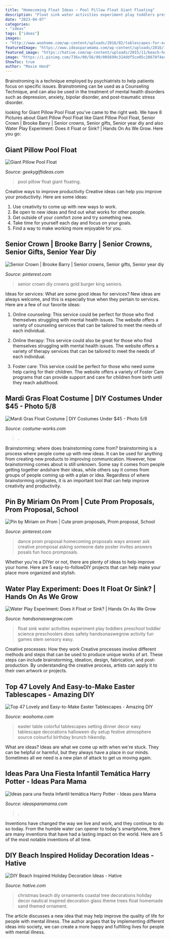 ```yaml
---
title: "Homecoming Float Ideas ~ Pool Pillow Float Giant Floating"
description: "Float sink water activities experiment play toddlers preschool toddler science preschoolers does safety handsonaswegrow activity fun games stem sensory easy"
date: "2023-04-07"
categories:
- "ideas"
tags: ["ideas"]
images:
- "http://www.woohome.com/wp-content/uploads/2016/02/tablescapes-for-easter-42.jpg"
featuredImage: "https://www.ideasparamama.com/wp-content/uploads/2016/10/llaves.jpg"
featured_image: "https://hative.com/wp-content/uploads/2015/11/beach-holiday-decorations/7-diy-beach-inspired-holiday-decoration-ideas.jpg"
image: "https://i.pinimg.com/736x/00/56/99/005699c314ddf5ce05c20678f4ec8bb5--dance-proposal-proposal-ideas.jpg"
ShowToc: true
author: "Maxie Hand"
---
```



Brainstroming is a technique employed by psychiatrists to help patients focus on specific issues. Brainstroming can be used as a Counseling Technique, and can also be used in the treatment of mental health disorders such as depression, anxiety, bipolar disorder, and post-traumatic stress disorder.

	

		
looking for Giant Pillow Pool Float you've came to the right web. We have 8 Pictures about Giant Pillow Pool Float like Giant Pillow Pool Float, Senior Crown | Brooke Barry | Senior crowns, Senior gifts, Senior year diy and also Water Play Experiment: Does it Float or Sink? | Hands On As We Grow. Here you go:
		
    
## Giant Pillow Pool Float

<img loading=lazy src="https://www.geekygiftideas.com/wp-content/uploads/new-luxe-pillow-cushion-oversized-pool-float-giant-floating-1.jpg" onerror="this.onerror=null;this.src='https://tse3.mm.bing.net/th?id=OIP.-3U9q1SQLzZ9W35bK4gmwAD6D6&amp;pid=15.1';" alt="Giant Pillow Pool Float">

_Source: geekygiftideas.com_

>pool pillow float giant floating. 

	

Creative ways to improve productivity
Creative ideas can help you improve your productivity. Here are some ideas: 
1. Use creativity to come up with new ways to work.
2. Be open to new ideas and find out what works for other people. 
3. Get outside of your comfort zone and try something new. 
4. Take time for yourself each day and focus on your goals. 
5. Find a way to make working more enjoyable for you.

    
## Senior Crown | Brooke Barry | Senior Crowns, Senior Gifts, Senior Year Diy

<img loading=lazy src="https://i.pinimg.com/736x/c7/45/c3/c745c3f92917383eabe6f24fe3648610.jpg" onerror="this.onerror=null;this.src='https://tse2.mm.bing.net/th?id=OIP.DyeTxyDNF7_xTzv1bbmQwAHaNK&amp;pid=15.1';" alt="Senior Crown | Brooke Barry | Senior crowns, Senior gifts, Senior year diy">

_Source: pinterest.com_

>senior crown diy crowns gold burger king seniors. 

	

Ideas for services: What are some good ideas for services?
New ideas are always welcome, and this is especially true when they pertain to services. Here are a few of our favorite ideas:
1. Online counseling: This service could be perfect for those who find themselves struggling with mental health issues. The website offers a variety of counseling services that can be tailored to meet the needs of each individual.

2. Online therapy: This service could also be great for those who find themselves struggling with mental health issues. The website offers a variety of therapy services that can be tailored to meet the needs of each individual.

3. Foster care: This service could be perfect for those who need some help caring for their children. The website offers a variety of Foster Care programs that can provide support and care for children from birth until they reach adulthood.


    
## Mardi Gras Float Costume | DIY Costumes Under $45 - Photo 5/8

<img loading=lazy src="https://photos.costume-works.com/full/mardi_gras_float4.jpg" onerror="this.onerror=null;this.src='https://tse2.mm.bing.net/th?id=OIP.KeoRkEHBmKUxZll0g9HyxgHaMZ&amp;pid=15.1';" alt="Mardi Gras Float Costume | DIY Costumes Under $45 - Photo 5/8">

_Source: costume-works.com_

>. 

	

Brainstorming: where does brainstorming come from?
brainstorming is a process where people come up with new ideas. It can be used for anything from creating new products to improving communication. However, how brainstorming comes about is still unknown. Some say it comes from people getting together andshare their ideas, while others say it comes from groups of people coming up with a plan or idea. Regardless of where brainstorming originates, it is an important tool that can help improve creativity and productivity.

    
## Pin By Miriam On Prom | Cute Prom Proposals, Prom Proposal, School

<img loading=lazy src="https://i.pinimg.com/736x/00/56/99/005699c314ddf5ce05c20678f4ec8bb5--dance-proposal-proposal-ideas.jpg" onerror="this.onerror=null;this.src='https://tse2.mm.bing.net/th?id=OIP.FR9IBwWljAMyHMVBNH_69wHaJ6&amp;pid=15.1';" alt="Pin by Miriam on Prom | Cute prom proposals, Prom proposal, School">

_Source: pinterest.com_

>dance prom proposal homecoming proposals ways answer ask creative promposal asking someone date poster invites answers posals fun hoco promposals. 

	

Whether you're a DIYer or not, there are plenty of ideas to help improve your home. Here are 5 easy-to-followDIY projects that can help make your place more organized and stylish.

    
## Water Play Experiment: Does It Float Or Sink? | Hands On As We Grow

<img loading=lazy src="https://handsonaswegrow.com/wp-content/uploads/float-or-sink-experiment-1.jpg" onerror="this.onerror=null;this.src='https://tse2.mm.bing.net/th?id=OIP.TF7DH58WRqParzH0QRxdLgHaLH&amp;pid=15.1';" alt="Water Play Experiment: Does it Float or Sink? | Hands On As We Grow">

_Source: handsonaswegrow.com_

>float sink water activities experiment play toddlers preschool toddler science preschoolers does safety handsonaswegrow activity fun games stem sensory easy. 

	

Creative processes: How they work
Creative processes involve different methods and steps that can be used to produce unique works of art. These steps can include brainstorming, ideation, design, fabrication, and post-production. By understanding the creative process, artists can apply it to their own artwork or projects.

    
## Top 47 Lovely And Easy-to-Make Easter Tablescapes - Amazing DIY

<img loading=lazy src="http://www.woohome.com/wp-content/uploads/2016/02/tablescapes-for-easter-42.jpg" onerror="this.onerror=null;this.src='https://tse1.mm.bing.net/th?id=OIP.kGzITJyjwQ2k9xbQ_LqUgAHaLH&amp;pid=15.1';" alt="Top 47 Lovely and Easy-to-Make Easter Tablescapes - Amazing DIY">

_Source: woohome.com_

>easter table colorful tablescapes setting dinner decor easy tablescape decorations halloween diy setup festive atmosphere source colourful birthday brunch hikendip. 

	

What are ideas?
Ideas are what we come up with when we're stuck. They can be helpful or harmful, but they always have a place in our minds. Sometimes all we need is a new plan of attack to get us moving again.

    
## Ideas Para Una Fiesta Infantil Temática Harry Potter - Ideas Para Mama

<img loading=lazy src="https://www.ideasparamama.com/wp-content/uploads/2016/10/llaves.jpg" onerror="this.onerror=null;this.src='https://tse3.mm.bing.net/th?id=OIP.R2tgW3vjl86xmGuZEIbbOgHaLH&amp;pid=15.1';" alt="Ideas para una fiesta Infantil temática Harry Potter - Ideas para Mama">

_Source: ideasparamama.com_

>. 

	

Inventions have changed the way we live and work, and they continue to do so today. From the humble water can opener to today's smartphone, there are many inventions that have had a lasting impact on the world. Here are 5 of the most notable inventions of all time.

    
## DIY Beach Inspired Holiday Decoration Ideas - Hative

<img loading=lazy src="https://hative.com/wp-content/uploads/2015/11/beach-holiday-decorations/7-diy-beach-inspired-holiday-decoration-ideas.jpg" onerror="this.onerror=null;this.src='https://tse1.mm.bing.net/th?id=OIP.aPa0grScN2tcpQIF1mXuwgHaKo&amp;pid=15.1';" alt="DIY Beach Inspired Holiday Decoration Ideas - Hative">

_Source: hative.com_

>christmas beach diy ornaments coastal tree decorations holiday decor nautical inspired decoration glass theme trees float homemade sand themed ornament. 

	

The article discusses a new idea that may help improve the quality of life for people with mental illness. The author argues that by implementing different ideas into society, we can create a more happy and fulfilling lives for people with mental illness.

